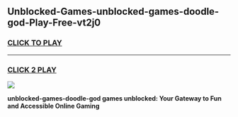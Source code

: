 
## Unblocked-Games-unblocked-games-doodle-god-Play-Free-vt2j0
<h3>
<a href="https://premium76.site?title=unblocked-games-doodle-god&ref=17A">CLICK TO PLAY</a></h3>
<hr>

<h3>
<a href="https://premium76.site?title=unblocked-games-doodle-god&ref=17A">CLICK 2 PLAY</a>
  
</h3>

<a href="https://premium76.site?title=unblocked-games-doodle-god&ref=17A"><img src="https://clearcache.store/games.png"></a>


**unblocked-games-doodle-god games unblocked: Your Gateway to Fun and Accessible Online Gaming**
